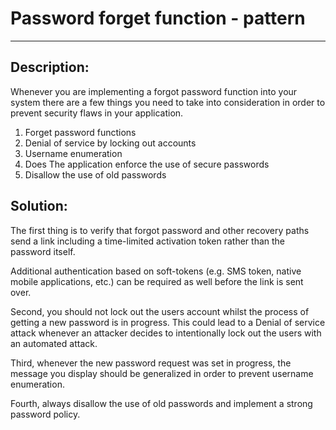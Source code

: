 # Password forget function - pattern
-------

## Description:

Whenever you are implementing a forgot password function into your system there are
a few things you need to take into consideration in order to prevent security flaws
in your application.

1. Forget password functions
2. Denial of service by locking out accounts
3. Username enumeration
4. Does The application enforce the use of secure passwords
5. Disallow the use of old passwords


## Solution:

The first thing is to verify that forgot password and other recovery paths
send a link including a time-limited activation token rather than the password itself.

Additional authentication based on soft-tokens
(e.g. SMS token, native mobile applications, etc.) can be required as well before
the link is sent over.

Second, you should not lock out the users account whilst the process of getting a new
password is in progress. This could lead to a Denial of service attack whenever an
attacker decides to intentionally lock out the users with an automated attack.

Third, whenever the new password request was set in progress, the message you display
should be generalized in order to prevent username enumeration.

Fourth, always disallow the use of old passwords and implement a strong password policy.
